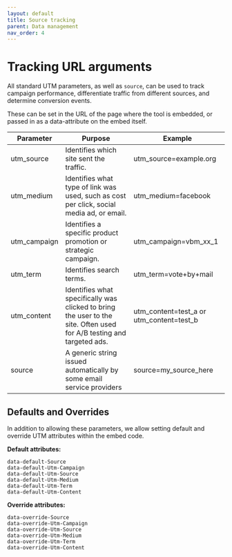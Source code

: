 ```yaml
---
layout: default
title: Source tracking
parent: Data management
nav_order: 4
---
```


# Tracking URL arguments

All standard UTM parameters, as well as `source`, can be used to track campaign performance, differentiate traffic from different sources, and determine conversion events.

These can be set in the URL of the page where the tool is embedded, or passed in as a data-attribute on the embed itself.

| Parameter    | Purpose                                                                                                              | Example                                  |
|--------------|----------------------------------------------------------------------------------------------------------------------|------------------------------------------|
| utm_source   | Identifies which site sent the traffic.                                                                              | utm_source=example.org                   |
| utm_medium   | Identifies what type of link was used, such as cost per click, social media ad, or email.                            | utm_medium=facebook                      |
| utm_campaign | Identifies a specific product promotion or strategic campaign.                                                       | utm_campaign=vbm_xx_1                    |
| utm_term     | Identifies search terms.                                                                                             | utm_term=vote+by+mail                    |
| utm_content  | Identifies what specifically was clicked to bring the user to the site. Often used for A/B testing and targeted ads. | utm_content=test_a or utm_content=test_b |
| source       | A generic string issued automatically by some email service providers                                                | source=my_source_here                    |

## Defaults and Overrides

In addition to allowing these parameters, we allow setting default and override UTM attributes within the embed code.

**Default attributes:**

```
data-default-Source
data-default-Utm-Campaign
data-default-Utm-Source
data-default-Utm-Medium
data-default-Utm-Term
data-default-Utm-Content
```

**Override attributes:**

```
data-override-Source
data-override-Utm-Campaign
data-override-Utm-Source
data-override-Utm-Medium
data-override-Utm-Term
data-override-Utm-Content
```

